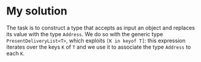 # My solution

The task is to construct a type that accepts as input an object and replaces its value with the type `Address`. We do so with the generic type `PresentDeliveryList<T>`, which exploits `[K in keyof T]`: this expression iterates over the keys `K` of `T` and we use it to associate the type `Address` to each `K`.
